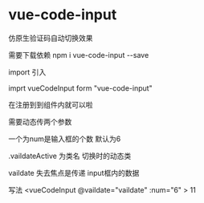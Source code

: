 ﻿# vue-code-input
仿原生验证码自动切换效果

需要下载依赖
npm i vue-code-input --save

import 引入

imprt vueCodeInput form "vue-code-input"


在注册到到组件内就可以啦

需要动态传两个参数

一个为num是输入框的个数 默认为6

.vaildateActive 为类名 切换时的动态类

vaildate 失去焦点是传递 input框内的数据

写法
 <vueCodeInput  @vaildate="vaildate" :num="6" ></vueCodeInput >
11